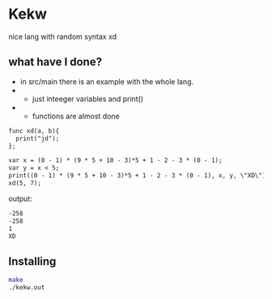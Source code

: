 # Kekw

nice lang with random syntax xd

## what have I done?
+ in src/main there is an example with the whole lang.
+ + just inteeger variables and print()
+ + functions are almost done

```txt
func xd(a, b){
  print("jd");
};

var x = (0 - 1) * (9 * 5 + 10 - 3)*5 + 1 - 2 - 3 * (0 - 1);
var y = x < 5;
print((0 - 1) * (9 * 5 + 10 - 3)*5 + 1 - 2 - 3 * (0 - 1), x, y, \"XD\");
xd(5, 7);
```

output:
```txt
-258
-258
1
XD
```

## Installing
```sh
make
./kekw.out
```